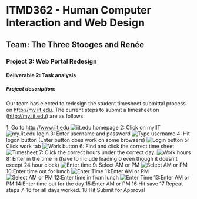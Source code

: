# ITMD362 - Human Computer Interaction and Web Design
## Team: The Three Stooges and Renée
### Project 3: Web Portal Redesign
#### Deliverable 2: Task analysis
##### Project description:
Our team has elected to redesign the student timesheet submittal process on http://my.iit.edu.  The current steps to submit a timesheet on (http://my.iit.edu) are as follows:

1: Go to http://www.iit.edu
![](https://raw.githubusercontent.com/The-Three-Stooges-and-Renee/William-Tell/master/AssignmentFiles/PhotosForSteps/1.JPG "iit.edu homepage")
2: Click on myIIT
![](https://raw.githubusercontent.com/The-Three-Stooges-and-Renee/William-Tell/master/AssignmentFiles/PhotosForSteps/2.JPG "my.iit.edu login")
3: Enter username and password
![](https://raw.githubusercontent.com/The-Three-Stooges-and-Renee/William-Tell/master/AssignmentFiles/PhotosForSteps/3.JPG "Type username")
4: Hit logon button (Enter button does work on some browsers)
![](https://raw.githubusercontent.com/The-Three-Stooges-and-Renee/William-Tell/master/AssignmentFiles/PhotosForSteps/4.JPG "Login button")
5: Click work tab
![](https://raw.githubusercontent.com/The-Three-Stooges-and-Renee/William-Tell/master/AssignmentFiles/PhotosForSteps/5.JPG "Work button")
6: Find and click the correct time sheet
![](https://raw.githubusercontent.com/The-Three-Stooges-and-Renee/William-Tell/master/AssignmentFiles/PhotosForSteps/6.JPG "Timesheet")
7: Click the correct hours under the correct day.
![](https://raw.githubusercontent.com/The-Three-Stooges-and-Renee/William-Tell/master/AssignmentFiles/PhotosForSteps/7.JPG "Work hours")
8: Enter in the time in (have to include leading 0 even though it doesn't except 24 hour clock)
![](https://raw.githubusercontent.com/The-Three-Stooges-and-Renee/William-Tell/master/AssignmentFiles/PhotosForSteps/8.JPG "Enter time")
9: Select AM or PM
![](https://raw.githubusercontent.com/The-Three-Stooges-and-Renee/William-Tell/master/AssignmentFiles/PhotosForSteps/9.JPG "Select AM or PM")
10:Enter time out for lunch
![](https://raw.githubusercontent.com/The-Three-Stooges-and-Renee/William-Tell/master/AssignmentFiles/PhotosForSteps/10.JPG "Enter Time")
11:Enter AM or PM
![](https://raw.githubusercontent.com/The-Three-Stooges-and-Renee/William-Tell/master/AssignmentFiles/PhotosForSteps/11.JPG "Select AM or PM")
12:Enter time in from lunch
![](https://raw.githubusercontent.com/The-Three-Stooges-and-Renee/William-Tell/master/AssignmentFiles/PhotosForSteps/12.JPG "Enter Time")
13:Enter AM or PM
14:Enter time out for the day
15:Enter AM or PM
16:Hit save
17:Repeat steps 7-16 for all days worked.
18:Hit Submit for Approval